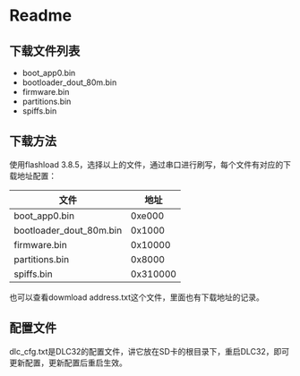 # Readme

## 下载文件列表

- boot_app0.bin
- bootloader_dout_80m.bin
- firmware.bin
- partitions.bin
- spiffs.bin

## 下载方法

使用flashload 3.8.5，选择以上的文件，通过串口进行刷写，每个文件有对应的下载地址配置：

| 文件                    | 地址     |
| ----------------------- | -------- |
| boot_app0.bin           | 0xe000   |
| bootloader_dout_80m.bin | 0x1000   |
| firmware.bin            | 0x10000  |
| partitions.bin          | 0x8000   |
| spiffs.bin              | 0x310000 |

也可以查看dowmload address.txt这个文件，里面也有下载地址的记录。

## 配置文件

dlc_cfg.txt是DLC32的配置文件，讲它放在SD卡的根目录下，重启DLC32，即可更新配置，更新配置后重启生效。

